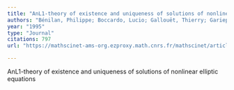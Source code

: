 ```yaml
---
title: "AnL1-theory of existence and uniqueness of solutions of nonlinear elliptic equations"
authors: "Bénilan, Philippe; Boccardo, Lucio; Gallouët, Thierry; Gariepy, Ron; Pierre, Michel; Vázquez, Juan Luis"
year: "1995"
type: "Journal"
citations: 797
url: "https://mathscinet-ams-org.ezproxy.math.cnrs.fr/mathscinet/article?mr=1354907"

---
```


AnL1-theory of existence and uniqueness of solutions of nonlinear elliptic equations

